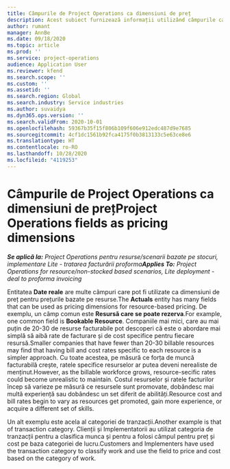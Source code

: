 ```yaml
---
title: Câmpurile de Project Operations ca dimensiuni de preț
description: Acest subiect furnizează informații utilizând câmpurile ca dimensiuni de preț în operațiuni de preț Dynamics 365.
author: rumant
manager: AnnBe
ms.date: 09/18/2020
ms.topic: article
ms.prod: ''
ms.service: project-operations
audience: Application User
ms.reviewer: kfend
ms.search.scope: ''
ms.custom: ''
ms.assetid: ''
ms.search.region: Global
ms.search.industry: Service industries
ms.author: suvaidya
ms.dyn365.ops.version: ''
ms.search.validFrom: 2020-10-01
ms.openlocfilehash: 59367b35f15f806b109f606e912edc487d9e7685
ms.sourcegitcommit: 4cf1dc1561b92fca4175f0b3813133c5e63ce8e6
ms.translationtype: HT
ms.contentlocale: ro-RO
ms.lasthandoff: 10/28/2020
ms.locfileid: "4119253"
---
```

# <a name="project-operations-fields-as-pricing-dimensions"></a><span data-ttu-id="4cfa5-103">Câmpurile de Project Operations ca dimensiuni de preț</span><span class="sxs-lookup"><span data-stu-id="4cfa5-103">Project Operations fields as pricing dimensions</span></span>

<span data-ttu-id="4cfa5-104">_**Se aplică la:** Project Operations pentru resurse/scenarii bazate pe stocuri, implementare Lite - tratarea facturării proforma_</span><span class="sxs-lookup"><span data-stu-id="4cfa5-104">_**Applies To:** Project Operations for resource/non-stocked based scenarios, Lite deployment - deal to proforma invoicing_</span></span>

<span data-ttu-id="4cfa5-105">Entitatea **Date reale** are multe câmpuri care pot fi utilizate ca dimensiuni de preț pentru prețurile bazate pe resurse.</span><span class="sxs-lookup"><span data-stu-id="4cfa5-105">The **Actuals** entity has many fields that can be used as pricing dimensions for resource-based pricing.</span></span> <span data-ttu-id="4cfa5-106">De exemplu, un câmp comun este **Resursă care se poate rezerva**.</span><span class="sxs-lookup"><span data-stu-id="4cfa5-106">For example, one common field is **Bookable Resource**.</span></span> <span data-ttu-id="4cfa5-107">Companiile mai mici, care au mai puțin de 20-30 de resurse facturabile pot descoperi că este o abordare mai simplă să aibă rate de facturare și de cost specifice pentru fiecare resursă.</span><span class="sxs-lookup"><span data-stu-id="4cfa5-107">Smaller companies that have fewer than 20-30 billable resources may find that having bill and cost rates specific to each resource is a simpler approach.</span></span> <span data-ttu-id="4cfa5-108">Cu toate acestea, pe măsură ce forța de muncă facturabilă crește, ratele specifice resurselor ar putea deveni nerealiste de menținut.</span><span class="sxs-lookup"><span data-stu-id="4cfa5-108">However, as the billable workforce grows, resource-secific rates could become unrealistic to maintain.</span></span> <span data-ttu-id="4cfa5-109">Costul resurselor și ratele facturilor încep să varieze pe măsură ce resursele sunt promovate, dobândesc mai multă experiență sau dobândesc un set diferit de abilități.</span><span class="sxs-lookup"><span data-stu-id="4cfa5-109">Resource cost and bill rates begin to vary as resources get promoted, gain more experience, or acquire a different set of skills.</span></span> 

<span data-ttu-id="4cfa5-110">Un alt exemplu este acela al categoriei de tranzacții.</span><span class="sxs-lookup"><span data-stu-id="4cfa5-110">Another example is that of transaction category.</span></span> <span data-ttu-id="4cfa5-111">Clienții și Implementatorii au utilizat categoria de tranzacții pentru a clasifica munca și pentru a folosi câmpul pentru preț și cost pe baza categoriei de lucru.</span><span class="sxs-lookup"><span data-stu-id="4cfa5-111">Customers and Implementers have used the transaction category to classify work and use the field to price and cost based on the category of work.</span></span>
